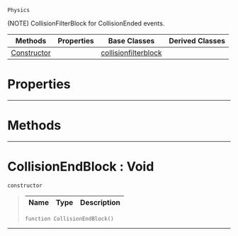  `Physics`

(NOTE) CollisionFilterBlock for CollisionEnded events.

|Methods|Properties|Base Classes|Derived Classes|
|---|---|---|---|
|[ Constructor](https://github.com/PlasmaEngine/PlasmaDocs/tree/master/docs/C%2B%2B/code_reference/class_reference/collisionendblock.markdown#collisionendblock-void)| |[collisionfilterblock](https://github.com/PlasmaEngine/PlasmaDocs/tree/master/docs/C%2B%2B/code_reference/class_reference/collisionfilterblock.markdown)| |


 #  Properties


---  
 #  Methods


---  
 #  CollisionEndBlock : Void

 `constructor`

> 
> |Name|Type|Description|
> |---|---|---|
> ``` lang=cpp, name=Lightning
> function CollisionEndBlock()
> ``` 


---  
 

 